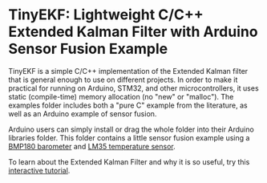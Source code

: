 # TinyEKF: Lightweight C/C++ Extended Kalman Filter with Arduino Sensor Fusion Example

TinyEKF is a simple C/C++ implementation of the Extended Kalman filter that is general enough to use on different 
projects.  In order to make it practical for running on Arduino, STM32, and other microcontrollers, it uses static 
(compile-time) memory allocation (no "new" or "malloc").  The examples folder includes both a "pure C" example 
from the literature, 
as well as an Arduino example of sensor fusion.

Arduino users can simply install or drag the whole folder into their Arduino libraries folder. This folder
contains a little sensor fusion example using a [BMP180 barometer](https://www.sparkfun.com/products/11824) and 
[LM35 temperature sensor](http://www.robotshop.com/en/dfrobot-lm35-linear-temperature-sensor.html).

To learn about the Extended Kalman Filter and why it is so useful, try 
this [interactive tutorial](http://home.wlu.edu/~levys/kalman_tutorial/).
